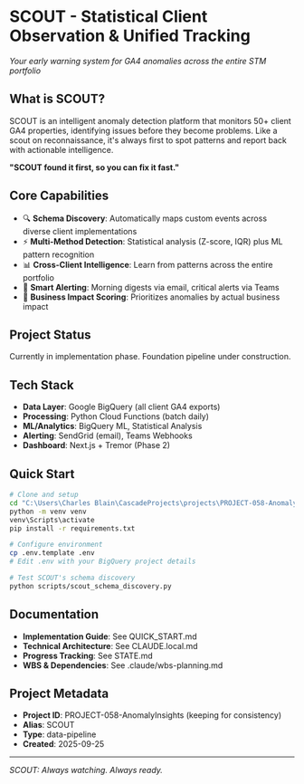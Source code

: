 # SCOUT - Statistical Client Observation & Unified Tracking
*Your early warning system for GA4 anomalies across the entire STM portfolio*

## What is SCOUT?

SCOUT is an intelligent anomaly detection platform that monitors 50+ client GA4 properties, identifying issues before they become problems. Like a scout on reconnaissance, it's always first to spot patterns and report back with actionable intelligence.

**"SCOUT found it first, so you can fix it fast."**

## Core Capabilities

- 🔍 **Schema Discovery**: Automatically maps custom events across diverse client implementations
- ⚡ **Multi-Method Detection**: Statistical analysis (Z-score, IQR) plus ML pattern recognition  
- 📊 **Cross-Client Intelligence**: Learn from patterns across the entire portfolio
- 📧 **Smart Alerting**: Morning digests via email, critical alerts via Teams
- 🎯 **Business Impact Scoring**: Prioritizes anomalies by actual business impact

## Project Status
Currently in implementation phase. Foundation pipeline under construction.

## Tech Stack
- **Data Layer**: Google BigQuery (all client GA4 exports)
- **Processing**: Python Cloud Functions (batch daily)
- **ML/Analytics**: BigQuery ML, Statistical Analysis
- **Alerting**: SendGrid (email), Teams Webhooks
- **Dashboard**: Next.js + Tremor (Phase 2)

## Quick Start

```bash
# Clone and setup
cd "C:\Users\Charles Blain\CascadeProjects\projects\PROJECT-058-AnomalyInsights"
python -m venv venv
venv\Scripts\activate
pip install -r requirements.txt

# Configure environment
cp .env.template .env
# Edit .env with your BigQuery project details

# Test SCOUT's schema discovery
python scripts/scout_schema_discovery.py
```

## Documentation
- **Implementation Guide**: See QUICK_START.md
- **Technical Architecture**: See CLAUDE.local.md  
- **Progress Tracking**: See STATE.md
- **WBS & Dependencies**: See .claude/wbs-planning.md

## Project Metadata
- **Project ID**: PROJECT-058-AnomalyInsights (keeping for consistency)
- **Alias**: SCOUT
- **Type**: data-pipeline
- **Created**: 2025-09-25

---

*SCOUT: Always watching. Always ready.*